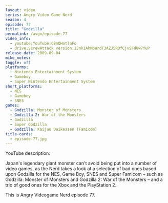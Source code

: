 ```yaml
---
layout: video
series: Angry Video Game Nerd
season: 4
episode: 77
title: "Godzilla"
permalink: /avgn/episode-77
video_info:
  - youtube;YouTube;C8mQHotlaFo
  - drive;ScrewAttack version;1JnkiAhMpWrdT3AZJ5ROfCjvSFd0w7YuP
release_date: 2009-09-04
mike_notes:
toggle: off
platforms:
  - Nintendo Entertainment System
  - Gameboy
  - Super Nintendo Entertainment System
short_platforms:
  - NES
  - Gameboy
  - SNES
games:
  - Godzilla: Monster of Monsters
  - Godzilla 2: War of the Monsters
  - Godzilla
  - Super Godzilla
  - Godzilla: Kaijuu Daikessen (Famicom)
title-cards:
  - episode-77.jpg
---
```


<p class="yt-description">YouTube description:</p>

Japan's legendary giant monster can't avoid being put into a number of video games, as the Nerd takes a look at a selection of bad ones based upon Godzilla for the NES, Game Boy, SNES and Super Famicom – such as Godzilla: Monster of Monsters and Godzilla 2: War of the Monsters – and a trio of good ones for the Xbox and the PlayStation 2.

This is Angry Videogame Nerd episode 77.